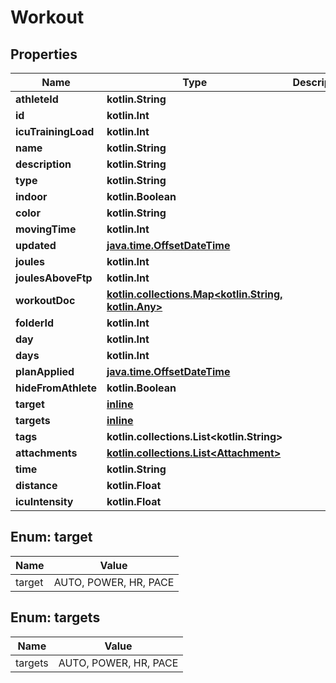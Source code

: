 
# Workout

## Properties
Name | Type | Description | Notes
------------ | ------------- | ------------- | -------------
**athleteId** | **kotlin.String** |  |  [optional]
**id** | **kotlin.Int** |  |  [optional]
**icuTrainingLoad** | **kotlin.Int** |  |  [optional]
**name** | **kotlin.String** |  |  [optional]
**description** | **kotlin.String** |  |  [optional]
**type** | **kotlin.String** |  |  [optional]
**indoor** | **kotlin.Boolean** |  |  [optional]
**color** | **kotlin.String** |  |  [optional]
**movingTime** | **kotlin.Int** |  |  [optional]
**updated** | [**java.time.OffsetDateTime**](java.time.OffsetDateTime.md) |  |  [optional]
**joules** | **kotlin.Int** |  |  [optional]
**joulesAboveFtp** | **kotlin.Int** |  |  [optional]
**workoutDoc** | [**kotlin.collections.Map&lt;kotlin.String, kotlin.Any&gt;**](kotlin.Any.md) |  |  [optional]
**folderId** | **kotlin.Int** |  |  [optional]
**day** | **kotlin.Int** |  |  [optional]
**days** | **kotlin.Int** |  |  [optional]
**planApplied** | [**java.time.OffsetDateTime**](java.time.OffsetDateTime.md) |  |  [optional]
**hideFromAthlete** | **kotlin.Boolean** |  |  [optional]
**target** | [**inline**](#Target) |  |  [optional]
**targets** | [**inline**](#kotlin.collections.List&lt;Targets&gt;) |  |  [optional]
**tags** | **kotlin.collections.List&lt;kotlin.String&gt;** |  |  [optional]
**attachments** | [**kotlin.collections.List&lt;Attachment&gt;**](Attachment.md) |  |  [optional]
**time** | **kotlin.String** |  |  [optional]
**distance** | **kotlin.Float** |  |  [optional]
**icuIntensity** | **kotlin.Float** |  |  [optional]


<a id="Target"></a>
## Enum: target
Name | Value
---- | -----
target | AUTO, POWER, HR, PACE


<a id="kotlin.collections.List<Targets>"></a>
## Enum: targets
Name | Value
---- | -----
targets | AUTO, POWER, HR, PACE



